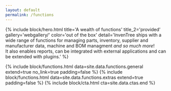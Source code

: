 ```yaml
---
layout: default
permalink: /functions
---
```


{% include block/hero.html title='A wealth of functions' title_2='provided' gallery='webgallery/' color='out of the box' detail='InvenTree ships with a wide range of functions for managing parts, inventory, supplier and manufacturer data, machine and BOM managment <em>and so much more</em>!<br>It also enables reports, can be integrated with external applications and can be extended with plugins.' %}

{% include block/functions.html data=site.data.functions.general extend=true no_link=true padding=false %}
{% include block/functions.html data=site.data.functions.extras extend=true padding=false %}
{% include block/cta.html cta=site.data.ctas.end %}

